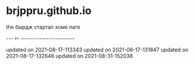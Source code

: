 # brjppru.github.io

the бырдж стартап хоме паге

--- ✄ -----------------------

updated on 2021-08-17-113343
updated on 2021-08-17-131847
updated on 2021-08-17-132646
updated on 2021-08-31-152038
